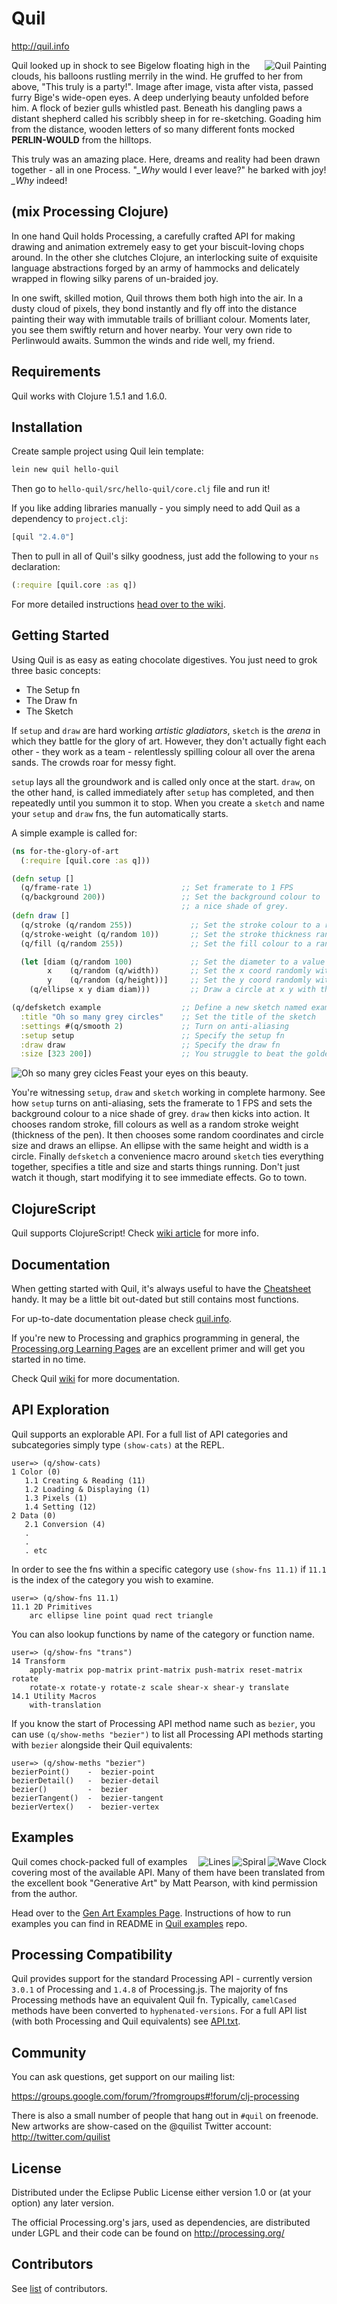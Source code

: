 # Quil

http://quil.info

<img src="http://cloud.github.com/downloads/quil/quil/quil.png" alt="Quil Painting" title="Quil" align="right" />

Quil looked up in shock to see Bigelow floating high in the clouds, his balloons rustling merrily in the wind. He gruffed to her from above, "This truly is a party!". Image after image, vista after vista, passed furry Bige's wide-open eyes. A deep underlying beauty unfolded before him. A flock of bezier gulls whistled past. Beneath his dangling paws a distant shepherd called his scribbly sheep in for re-sketching. Goading him from the distance, wooden letters of so many different fonts mocked **PERLIN-WOULD** from the hilltops.

This truly was an amazing place. Here, dreams and reality had been drawn together - all in one Process. "*_Why* would I ever leave?" he barked with joy! *_Why* indeed!

## (mix Processing Clojure)

In one hand Quil holds Processing, a carefully crafted API for making drawing and animation extremely easy to get your biscuit-loving chops around. In the other she clutches Clojure, an interlocking suite of exquisite language abstractions forged by an army of hammocks and delicately wrapped in flowing silky parens of un-braided joy.

In one swift, skilled motion, Quil throws them both high into the air. In a dusty cloud of pixels, they bond instantly and fly off into the distance painting their way with immutable trails of brilliant colour. Moments later, you see them swiftly return and hover nearby. Your very own ride to Perlinwould awaits. Summon the winds and ride well, my friend.

## Requirements

Quil works with Clojure 1.5.1 and 1.6.0.

## Installation

Create sample project using Quil lein template:
```bash
lein new quil hello-quil
```
Then go to `hello-quil/src/hello-quil/core.clj` file and run it!

If you like adding libraries manually - you simply need to add Quil as a dependency to `project.clj`:

```clojure
[quil "2.4.0"]
```

Then to pull in all of Quil's silky goodness, just add the following to your `ns` declaration:

```clojure
(:require [quil.core :as q])
```

For more detailed instructions [head over to the wiki](https://github.com/quil/quil/wiki/Installing).

## Getting Started

Using Quil is as easy as eating chocolate digestives. You just need to grok three basic concepts:

* The Setup fn
* The Draw fn
* The Sketch

If `setup` and `draw` are hard working *artistic gladiators*, `sketch` is the *arena* in which they battle for the glory of art. However, they don't actually fight each other - they work as a team - relentlessly spilling colour all over the arena sands. The crowds roar for messy fight.

`setup` lays all the groundwork and is called only once at the start. `draw`, on the other hand, is called immediately after `setup` has completed, and then repeatedly until you summon it to stop. When you create a `sketch` and name your `setup` and `draw` fns, the fun automatically starts.

A simple example is called for:

```clojure
(ns for-the-glory-of-art
  (:require [quil.core :as q]))

(defn setup []
  (q/frame-rate 1)                    ;; Set framerate to 1 FPS
  (q/background 200))                 ;; Set the background colour to
                                      ;; a nice shade of grey.
(defn draw []
  (q/stroke (q/random 255))             ;; Set the stroke colour to a random grey
  (q/stroke-weight (q/random 10))       ;; Set the stroke thickness randomly
  (q/fill (q/random 255))               ;; Set the fill colour to a random grey

  (let [diam (q/random 100)             ;; Set the diameter to a value between 0 and 100
        x    (q/random (q/width))       ;; Set the x coord randomly within the sketch
        y    (q/random (q/height))]     ;; Set the y coord randomly within the sketch
    (q/ellipse x y diam diam)))         ;; Draw a circle at x y with the correct diameter

(q/defsketch example                  ;; Define a new sketch named example
  :title "Oh so many grey circles"    ;; Set the title of the sketch
  :settings #(q/smooth 2)             ;; Turn on anti-aliasing
  :setup setup                        ;; Specify the setup fn
  :draw draw                          ;; Specify the draw fn
  :size [323 200])                    ;; You struggle to beat the golden ratio
```

<img src="https://cloud.githubusercontent.com/assets/38924/3032404/48f404d8-e057-11e3-88bd-aeefe0859887.png" alt="Oh so many grey cicles" title="Oh so many grey cicles" align="left" />

Feast your eyes on this beauty.

You're witnessing `setup`, `draw` and `sketch` working in complete harmony. See how `setup` turns on anti-aliasing, sets the framerate to 1 FPS and sets the background colour to a nice shade of grey. `draw` then kicks into action. It chooses random stroke, fill colours as well as a random stroke weight (thickness of the pen). It then chooses some random coordinates and circle size and draws an ellipse. An ellipse with the same height and width is a circle. Finally `defsketch` a convenience macro around `sketch` ties everything together, specifies a title and size and starts things running. Don't just watch it though, start modifying it to see immediate effects. Go to town.

## ClojureScript

Quil supports ClojureScript! Check [wiki article](https://github.com/quil/quil/wiki/ClojureScript) for more info.

## Documentation

When getting started with Quil, it's always useful to have the [Cheatsheet](https://github.com/quil/quil/raw/master/docs/cheatsheet/cheat-sheet.pdf) handy. It may be a little bit out-dated but still contains most functions.

For up-to-date documentation please check [quil.info](http://quil.info).

If you're new to Processing and graphics programming in general, the [Processing.org Learning Pages](http://processing.org/learning/) are an excellent primer and will get you started in no time.

Check Quil [wiki](https://github.com/quil/quil/wiki) for more documentation.

## API Exploration

Quil supports an explorable API. For a full list of API categories and subcategories simply type `(show-cats)` at the REPL.

    user=> (q/show-cats)
    1 Color (0)
       1.1 Creating & Reading (11)
       1.2 Loading & Displaying (1)
       1.3 Pixels (1)
       1.4 Setting (12)
    2 Data (0)
       2.1 Conversion (4)
       .
       .
       . etc

In order to see the fns within a specific category use `(show-fns 11.1)` if `11.1` is the index of the category you wish to examine.

    user=> (q/show-fns 11.1)
    11.1 2D Primitives
        arc ellipse line point quad rect triangle

You can also lookup functions by name of the category or function name.

    user=> (q/show-fns "trans")
    14 Transform
        apply-matrix pop-matrix print-matrix push-matrix reset-matrix rotate
        rotate-x rotate-y rotate-z scale shear-x shear-y translate
    14.1 Utility Macros
        with-translation

If you know the start of Processing API method name such as `bezier`, you can use `(q/show-meths "bezier")` to list all Processing API methods starting with `bezier` alongside their Quil equivalents:

    user=> (q/show-meths "bezier")
    bezierPoint()    -  bezier-point
    bezierDetail()   -  bezier-detail
    bezier()         -  bezier
    bezierTangent()  -  bezier-tangent
    bezierVertex()   -  bezier-vertex


## Examples

<img src="http://cloud.github.com/downloads/quil/quil/readme-wave.png" alt="Wave Clock" title="Wave Clock" align="right" />

<img src="http://cloud.github.com/downloads/quil/quil/readme-spiral.png" alt="Spiral" title="Sprial" align="right" />

<img src="http://cloud.github.com/downloads/quil/quil/readme-lines.png" alt="Lines" title="Lines" align="right" />

Quil comes chock-packed full of examples covering most of the available API. Many of them have been translated from the excellent book "Generative Art" by Matt Pearson, with kind permission from the author.

Head over to the [Gen Art Examples Page](https://github.com/quil/quil-examples/tree/master/src/quil_sketches/gen_art/README.md). Instructions of how to run examples you can find in README in [Quil examples](https://github.com/quil/quil-examples) repo.

## Processing Compatibility

Quil provides support for the standard Processing API - currently version `3.0.1` of Processing and `1.4.8` of Processing.js. The majority of fns Processing methods have an equivalent Quil fn. Typically, `camelCased` methods have been converted to `hyphenated-versions`. For a full API list (with both Processing and Quil equivalents) see [API.txt](https://github.com/quil/quil/blob/master/API.txt).

## Community

You can ask questions, get support on our mailing list:

https://groups.google.com/forum/?fromgroups#!forum/clj-processing

There is also a small number of people that hang out in `#quil` on freenode. New artworks are show-cased on the @quilist Twitter account: http://twitter.com/quilist

## License

Distributed under the Eclipse Public License either version 1.0 or (at your option) any later version.

The official Processing.org's jars, used as dependencies, are distributed under LGPL and their code can be found on http://processing.org/

## Contributors ##

See [list](https://github.com/quil/quil/graphs/contributors) of contributors.
